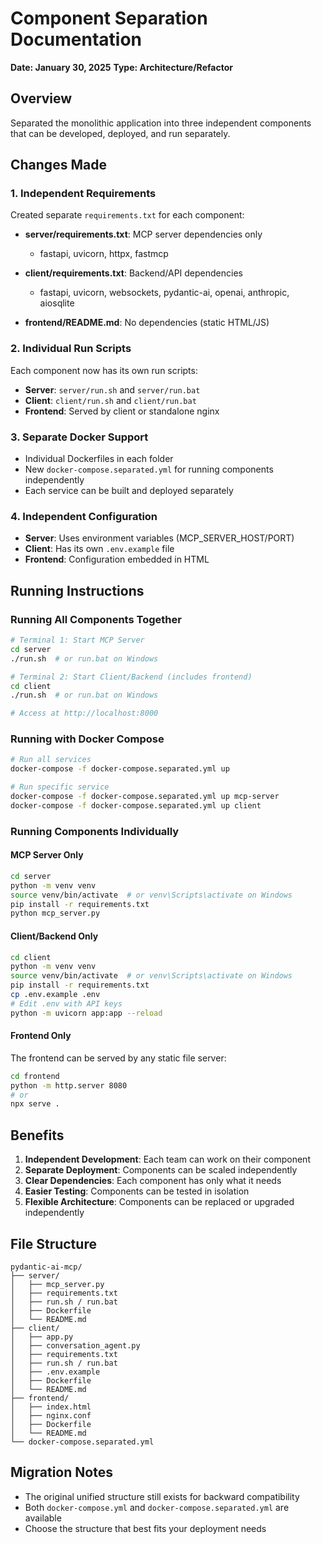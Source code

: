 # Component Separation Documentation
**Date: January 30, 2025**
**Type: Architecture/Refactor**

## Overview
Separated the monolithic application into three independent components that can be developed, deployed, and run separately.

## Changes Made

### 1. Independent Requirements
Created separate `requirements.txt` for each component:

- **server/requirements.txt**: MCP server dependencies only
  - fastapi, uvicorn, httpx, fastmcp
  
- **client/requirements.txt**: Backend/API dependencies
  - fastapi, uvicorn, websockets, pydantic-ai, openai, anthropic, aiosqlite
  
- **frontend/README.md**: No dependencies (static HTML/JS)

### 2. Individual Run Scripts
Each component now has its own run scripts:

- **Server**: `server/run.sh` and `server/run.bat`
- **Client**: `client/run.sh` and `client/run.bat`
- **Frontend**: Served by client or standalone nginx

### 3. Separate Docker Support
- Individual Dockerfiles in each folder
- New `docker-compose.separated.yml` for running components independently
- Each service can be built and deployed separately

### 4. Independent Configuration
- **Server**: Uses environment variables (MCP_SERVER_HOST/PORT)
- **Client**: Has its own `.env.example` file
- **Frontend**: Configuration embedded in HTML

## Running Instructions

### Running All Components Together

```bash
# Terminal 1: Start MCP Server
cd server
./run.sh  # or run.bat on Windows

# Terminal 2: Start Client/Backend (includes frontend)
cd client
./run.sh  # or run.bat on Windows

# Access at http://localhost:8000
```

### Running with Docker Compose

```bash
# Run all services
docker-compose -f docker-compose.separated.yml up

# Run specific service
docker-compose -f docker-compose.separated.yml up mcp-server
docker-compose -f docker-compose.separated.yml up client
```

### Running Components Individually

#### MCP Server Only
```bash
cd server
python -m venv venv
source venv/bin/activate  # or venv\Scripts\activate on Windows
pip install -r requirements.txt
python mcp_server.py
```

#### Client/Backend Only
```bash
cd client
python -m venv venv
source venv/bin/activate  # or venv\Scripts\activate on Windows
pip install -r requirements.txt
cp .env.example .env
# Edit .env with API keys
python -m uvicorn app:app --reload
```

#### Frontend Only
The frontend can be served by any static file server:
```bash
cd frontend
python -m http.server 8080
# or
npx serve .
```

## Benefits

1. **Independent Development**: Each team can work on their component
2. **Separate Deployment**: Components can be scaled independently
3. **Clear Dependencies**: Each component has only what it needs
4. **Easier Testing**: Components can be tested in isolation
5. **Flexible Architecture**: Components can be replaced or upgraded independently

## File Structure

```
pydantic-ai-mcp/
├── server/
│   ├── mcp_server.py
│   ├── requirements.txt
│   ├── run.sh / run.bat
│   ├── Dockerfile
│   └── README.md
├── client/
│   ├── app.py
│   ├── conversation_agent.py
│   ├── requirements.txt
│   ├── run.sh / run.bat
│   ├── .env.example
│   ├── Dockerfile
│   └── README.md
├── frontend/
│   ├── index.html
│   ├── nginx.conf
│   ├── Dockerfile
│   └── README.md
└── docker-compose.separated.yml
```

## Migration Notes

- The original unified structure still exists for backward compatibility
- Both `docker-compose.yml` and `docker-compose.separated.yml` are available
- Choose the structure that best fits your deployment needs